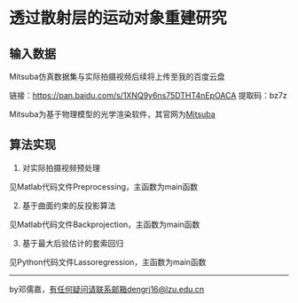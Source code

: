 # 透过散射层的运动对象重建研究

## 输入数据
Mitsuba仿真数据集与实际拍摄视频后续将上传至我的百度云盘

链接：https://pan.baidu.com/s/1XNQ9y6ns75DTHT4nEpOACA 
提取码：bz7z

Mitsuba为基于物理模型的光学渲染软件，其官网为[Mitsuba](http://www.mitsuba-renderer.org/)

## 算法实现

1. 对实际拍摄视频预处理

见Matlab代码文件Preprocessing，主函数为main函数

2. 基于曲面约束的反投影算法

见Matlab代码文件Backprojection，主函数为main函数

3. 基于最大后验估计的套索回归 

见Python代码文件Lassoregression，主函数为main函数

***
by邓儒嘉，有任何疑问请联系邮箱dengrj16@lzu.edu.cn
